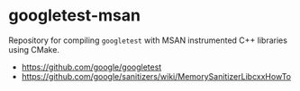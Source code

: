 # googletest-msan

Repository for compiling `googletest` with MSAN instrumented C++ libraries using CMake.

* https://github.com/google/googletest
* https://github.com/google/sanitizers/wiki/MemorySanitizerLibcxxHowTo